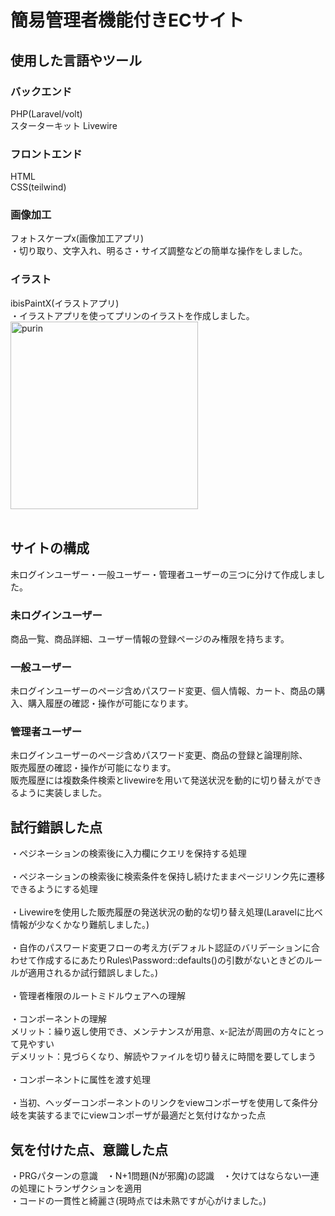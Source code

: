 # 簡易管理者機能付きECサイト<br>
## 使用した言語やツール<br>
### バックエンド<br>
PHP(Laravel/volt)<br>スターターキット Livewire
### フロントエンド<br>
HTML<br>
CSS(teilwind)<br>
### 画像加工<br>
フォトスケープx(画像加工アプリ)<br>
・切り取り、文字入れ、明るさ・サイズ調整などの簡単な操作をしました。<br>
### イラスト<br>
ibisPaintX(イラストアプリ)<br>
・イラストアプリを使ってプリンのイラストを作成しました。<br>
<img width="300" height="300" alt="purin" src="https://github.com/user-attachments/assets/a7fbc9f5-ac72-4497-a181-e731147dc695" />
<br><br>

## サイトの構成<br>
未ログインユーザー・一般ユーザー・管理者ユーザーの三つに分けて作成しました。<br>
### 未ログインユーザー<br>
商品一覧、商品詳細、ユーザー情報の登録ページのみ権限を持ちます。<br>
### 一般ユーザー<br>
未ログインユーザーのページ含めパスワード変更、個人情報、カート、商品の購入、購入履歴の確認・操作が可能になります。<br>
### 管理者ユーザー<br>
未ログインユーザーのページ含めパスワード変更、商品の登録と論理削除、<br>販売履歴の確認・操作が可能になります。<br>
販売履歴には複数条件検索とlivewireを用いて発送状況を動的に切り替えができるように実装しました。
## 試行錯誤した点<br>
・ペジネーションの検索後に入力欄にクエリを保持する処理<br><br>
・ペジネーションの検索後に検索条件を保持し続けたままページリンク先に遷移できるようにする処理<br><br>
・Livewireを使用した販売履歴の発送状況の動的な切り替え処理(Laravelに比べ情報が少なくかなり難航しました。)<br><br>
・自作のパスワード変更フローの考え方(デフォルト認証のバリデーションに合わせて作成するにあたりRules\Password::defaults()の引数がないときどのルールが適用されるか試行錯誤しました。)<br><br>
・管理者権限のルートミドルウェアへの理解<br><br>
・コンポーネントの理解<br>
メリット：繰り返し使用でき、メンテナンスが用意、x-記法が周囲の方々にとって見やすい<br>
デメリット：見づらくなり、解読やファイルを切り替えに時間を要してしまう<br><br>
・コンポーネントに属性を渡す処理<br><br>
・当初、ヘッダーコンポーネントのリンクをviewコンポーザを使用して条件分岐を実装するまでにviewコンポーザが最適だと気付けなかった点<br>

## 気を付けた点、意識した点
・PRGパターンの意識　・N+1問題(Nが邪魔)の認識　・欠けてはならない一連の処理にトランザクションを適用<br>
・コードの一貫性と綺麗さ(現時点では未熟ですが心がけました。)
